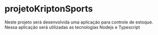 # projetoKriptonSports
Neste projeto será desenvolvida uma aplicação para controle de estoque. Nessa aplicação será utilizadas as tecnologias Nodejs e Typescript
